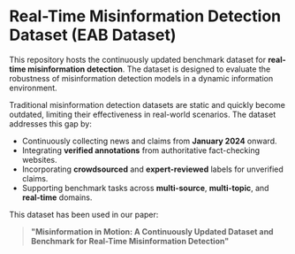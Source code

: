 # Real-Time Misinformation Detection Dataset (EAB Dataset)

This repository hosts the continuously updated benchmark dataset for **real-time misinformation detection**. The dataset is designed to evaluate the robustness of misinformation detection models in a dynamic information environment.

Traditional misinformation detection datasets are static and quickly become outdated, limiting their effectiveness in real-world scenarios. The dataset addresses this gap by:
- Continuously collecting news and claims from **January 2024** onward.
- Integrating **verified annotations** from authoritative fact-checking websites.
- Incorporating **crowdsourced** and **expert-reviewed** labels for unverified claims.
- Supporting benchmark tasks across **multi-source**, **multi-topic**, and **real-time** domains.

This dataset has been used in our paper:
> **"Misinformation in Motion: A Continuously Updated Dataset and Benchmark for Real-Time Misinformation Detection"**  

